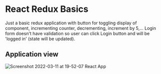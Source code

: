 # React Redux Basics
Just a basic redux application with button for toggling display of component, incrementing counter, decrementing, increment by 5,... Login form doesn't have validation so user can click Login button and will be 'logged in' (state will be updated).

## Application view

![Screenshot 2022-03-11 at 19-52-07 React App](https://user-images.githubusercontent.com/71221268/157933305-5c1c43c8-1222-47d7-a649-991a76c4fe59.png)
